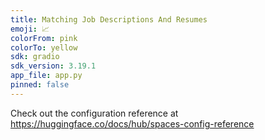 ```yaml
---
title: Matching Job Descriptions And Resumes
emoji: 📈
colorFrom: pink
colorTo: yellow
sdk: gradio
sdk_version: 3.19.1
app_file: app.py
pinned: false
---
```


Check out the configuration reference at https://huggingface.co/docs/hub/spaces-config-reference
